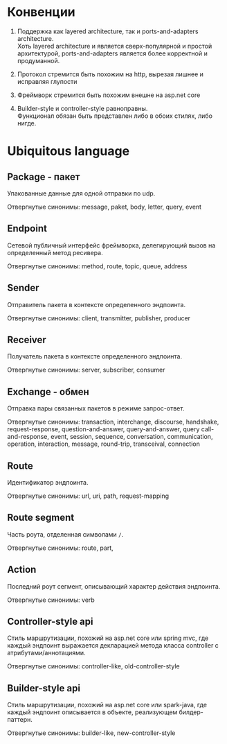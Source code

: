 # Конвенции

1. Поддержка как layered architecture, так и ports-and-adapters architecture.  
Хоть layered architecture и является сверх-популярной и простой архитектурой, ports-and-adapters является более корректной и продуманной. 

2. Протокол стремится быть похожим на http, вырезая лишнее и исправляя глупости

3. Фреймворк стремится быть похожим внешне на asp.net core

4. Builder-style и controller-style равноправны.  
Функционал обязан быть представлен либо в обоих стилях, либо нигде.

# Ubiquitous language
## Package - пакет
Упакованные данные для одной отправки по udp.  

Отвергнутые синонимы: message, paket, body, letter, query, event

## Endpoint
Сетевой публичный интерфейс фреймворка, делегирующий вызов на определенный метод ресивера.

Отвергнутые синонимы: method, route, topic, queue, address

## Sender
Отправитель пакета в контексте определенного эндпоинта.  

Отвергнутые синонимы: client, transmitter, publisher, producer

## Receiver
Получатель пакета в контексте определенного эндпоинта. 

Отвергнутые синонимы: server, subscriber, consumer

## Exchange - обмен
Отправка пары связанных пакетов в режиме запрос-ответ.

Отвергнутые синонимы: transaction, interchange, discourse, handshake, request-response, question-and-answer, query-and-answer, query  call-and-response, event, session, sequence, conversation, communication, operation, interaction, message, round-trip, transceival, connection

## Route
Идентификатор эндпоинта.  

Отвергнутые синонимы: url, uri, path, request-mapping

## Route segment
Часть роута, отделенная символами `/`.  

Отвергнутые синонимы: route, part,

## Action
Последний роут сегмент, описывающий характер действия эндпоинта.  

Отвергнутые синонимы: verb

## Controller-style api
Стиль маршрутизации, похожий на asp.net core или spring mvc, где каждый эндпоинт выражается декларацией метода класса controller с атрибутами/аннотациями. 

Отвергнутые синонимы: controller-like, old-controller-style

## Builder-style api
Стиль маршрутизации, похожий на asp.net core или spark-java, где каждый эндпоинт описывается в объекте, реализующем билдер-паттерн.  

Отвергнутые синонимы: builder-like, new-controller-style
